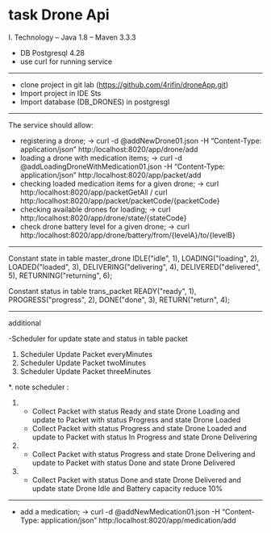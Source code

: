 # task Drone Api

I. Technology
– Java 1.8
– Maven 3.3.3
- DB Postgresql 4.28
- use curl for running service


---------------------------------
* clone project in git lab (https://github.com/4rifin/droneApp.git)
* Import project in IDE Sts
* Import database (DB_DRONES) in postgresgl 

---------------------------------
The service should allow:
* registering a drone; -> curl -d @addNewDrone01.json -H “Content-Type: application/json”  http:/localhost:8020/app/drone/add
* loading a drone with medication items; -> curl -d @addLoadingDroneWithMedication01.json -H “Content-Type: application/json”  http:/localhost:8020/app/packet/add
* checking loaded medication items for a given drone; -> curl http:/localhost:8020/app/packetGetAll / curl http:/localhost:8020/app/packet/packetCode/{packetCode}
* checking available drones for loading; -> curl http:/localhost:8020/app/drone/state/{stateCode}
* check drone battery level for a given drone; -> curl http:/localhost:8020/app/drone/battery/from/{levelA}/to/{levelB}
-------------

Constant state in table master_drone
         IDLE("idle", 1), 
	LOADING("loading", 2), 
	LOADED("loaded", 3),
	DELIVERING("delivering", 4), 
	DELIVERED("delivered", 5),
	RETURNING("returning", 6);

Constant status in table trans_packet 
         READY("ready", 1), 
	PROGRESS("progress", 2), 
	DONE("done", 3),
	RETURN("return", 4);

-----------------
additional 

-Scheduler for update state and status in table packet
1. Scheduler Update Packet everyMinutes 
2. Scheduler Update Packet twoMinutes
3. Scheduler Update Packet threeMinutes

*. note scheduler :
 1. - Collect Packet with status Ready and state Drone Loading and update to Packet with status Progress and state Drone Loaded
     - Collect Packet with status Progress and state Drone Loaded and update to Packet with status In Progress and state Drone Delivering
 2. - Collect Packet with status Progress and state Drone Delivering and update to Packet with status Done and state Drone Delivered
 3. - Collect Packet with status Done and state Drone Delivered and update  state Drone Idle and Battery capacity reduce 10%
 
 ------------------
- add a medication; -> curl -d @addNewMedication01.json -H “Content-Type: application/json”  http:/localhost:8020/app/medication/add

